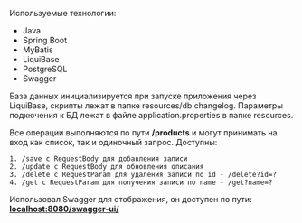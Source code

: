 Используемые технологии:

- Java
- Spring Boot
- MyBatis
- LiquiBase
- PostgreSQL
- Swagger


База данных инициализируется при запуске приложения через LiquiBase, скрипты лежат в папке resources/db.changelog. Параметры подкючения к БД лежат в файле application.properties в папке resources.

Все операции выполняются по пути **/products** и могут принимать на вход как список, так и одиночный запрос. Доступны:
 
    1. /save с RequestBody для добавления записи
    2. /update с RequestBody для обновления описания
    3. /delete с RequestParam для удаления записи по id - /delete?id=?  
    4. /get с RequestParam для получения записи по name - /get?name=?

Использовал Swagger для отображения, он доступен по пути: **<localhost:8080/swagger-ui/>**
